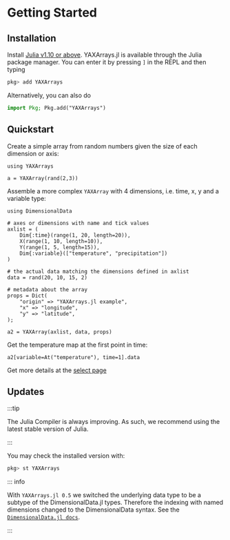 # Getting Started

## Installation

Install [Julia v1.10 or above](https://julialang.org/downloads/). YAXArrays.jl is available through the Julia package manager. You can enter it by pressing `]` in the REPL and then typing

```julia
pkg> add YAXArrays
```

Alternatively, you can also do

```julia
import Pkg; Pkg.add("YAXArrays")
```

## Quickstart

Create a simple array from random numbers given the size of each dimension or axis:

```@example quickstart
using YAXArrays

a = YAXArray(rand(2,3))
```

Assemble a more complex `YAXArray` with 4 dimensions, i.e. time, x, y and a variable type:

```@example quickstart
using DimensionalData

# axes or dimensions with name and tick values
axlist = (
    Dim{:time}(range(1, 20, length=20)),
    X(range(1, 10, length=10)),
    Y(range(1, 5, length=15)),
    Dim{:variable}(["temperature", "precipitation"])
)

# the actual data matching the dimensions defined in axlist
data = rand(20, 10, 15, 2)

# metadata about the array
props = Dict(
    "origin" => "YAXArrays.jl example",
    "x" => "longitude",
    "y" => "latitude",
);

a2 = YAXArray(axlist, data, props)
```

Get the temperature map at the first point in time:

```@example quickstart
a2[variable=At("temperature"), time=1].data
```

Get more details at the [select page](./UserGuide/select)

## Updates

:::tip

The Julia Compiler is always improving. As such, we recommend using the latest stable
version of Julia.

:::

You may check the installed version with:

```julia
pkg> st YAXArrays
```

::: info

With `YAXArrays.jl 0.5` we switched the underlying data type to be a subtype of the DimensionalData.jl types. Therefore the indexing with named dimensions changed to the DimensionalData syntax. See the [`DimensionalData.jl docs`](https://rafaqz.github.io/DimensionalData.jl/stable/).

:::